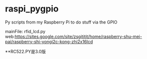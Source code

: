 raspi_pygpio
============

Py scripts from my Raspberry Pi to do stuff via the GPIO

mainFile: rfid_lcd.py
web:https://sites.google.com/site/zsgititit/home/raspberry-shu-mei-pai/raspberry-shi-yongi2c-kong-zhi2x16lcd


  **RC522.PY是3.0版
